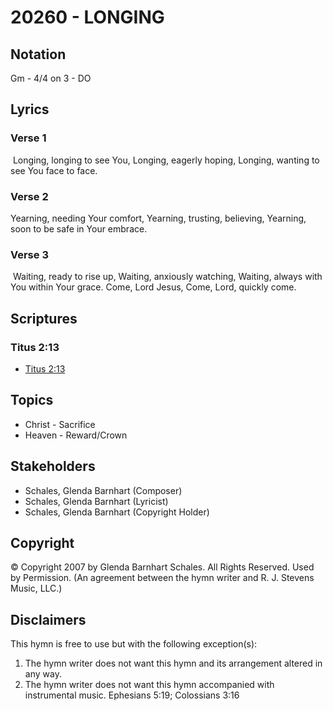# 20260 - LONGING

## Notation

Gm - 4/4 on 3 - DO

## Lyrics

### Verse 1

 Longing, longing to see You, Longing, eagerly hoping, Longing, wanting to see You face to face.

### Verse 2

Yearning, needing Your  comfort, Yearning, trusting, believing, Yearning, soon to be safe in Your embrace.

### Verse 3

 Waiting, ready to rise up, Waiting, anxiously watching, Waiting, always with You within Your grace. Come, Lord Jesus, Come, Lord, quickly come.


## Scriptures

### Titus 2:13

- [Titus 2:13](https://www.biblegateway.com/passage/?search=Titus%202%3A13)


## Topics

- Christ - Sacrifice
- Heaven - Reward/Crown

## Stakeholders

- Schales, Glenda Barnhart (Composer)
- Schales, Glenda Barnhart (Lyricist)
- Schales, Glenda Barnhart (Copyright Holder)

## Copyright

© Copyright 2007 by Glenda Barnhart Schales.  All Rights Reserved. Used by Permission.
(An agreement between the hymn writer and R. J. Stevens Music, LLC.)

## Disclaimers

This hymn is free to use but with the following exception(s):
1. The hymn writer does not want this hymn and its arrangement altered in any way.
2. The hymn writer does not want this hymn accompanied with instrumental music.
Ephesians 5:19; Colossians 3:16

